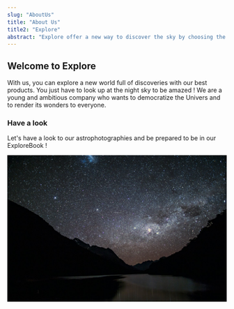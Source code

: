 ```yaml
---
slug: "AboutUs"
title: "About Us"
title2: "Explore"
abstract: "Explore offer a new way to discover the sky by choosing the right equipment at the right price for the right user."
---
```


## Welcome to Explore

With us, you can explore a new world full of discoveries with our best products. You just have to look up at the night sky to be amazed ! We are a young and ambitious company who wants to democratize the Univers and to render its wonders to everyone.

### Have a look

Let's have a look to our astrophotographies and be prepared to be in our ExploreBook !

![Galaxy](./milkyway.jpg)
<!-- ![Moon](./moon.jpg) ![Milkyway](./milkyway.jpg) -->
